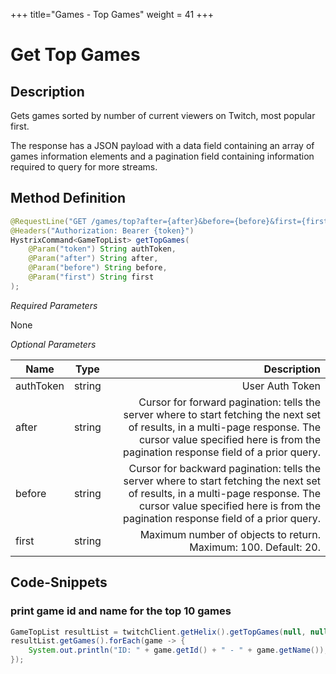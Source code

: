 +++
title="Games - Top Games"
weight = 41
+++

# Get Top Games

## Description
Gets games sorted by number of current viewers on Twitch, most popular first.

The response has a JSON payload with a data field containing an array of games information elements and a pagination field containing information required to query for more streams.

## Method Definition

```java
@RequestLine("GET /games/top?after={after}&before={before}&first={first}")
@Headers("Authorization: Bearer {token}")
HystrixCommand<GameTopList> getTopGames(
    @Param("token") String authToken,
	@Param("after") String after,
	@Param("before") String before,
	@Param("first") String first
);
```

*Required Parameters*

None

*Optional Parameters*

| Name          | Type      | Description  |
| ------------- |:---------:| -----------------:|
| authToken     | string    | User Auth Token |
| after | string | Cursor for forward pagination: tells the server where to start fetching the next set of results, in a multi-page response. The cursor value specified here is from the pagination response field of a prior query. |
| before | string | Cursor for backward pagination: tells the server where to start fetching the next set of results, in a multi-page response. The cursor value specified here is from the pagination response field of a prior query. |
| first | string | Maximum number of objects to return. Maximum: 100. Default: 20. |

## Code-Snippets

### print game id and name for the top 10 games

```java
GameTopList resultList = twitchClient.getHelix().getTopGames(null, null, 10).execute();
resultList.getGames().forEach(game -> {
    System.out.println("ID: " + game.getId() + " - " + game.getName());
});
```
